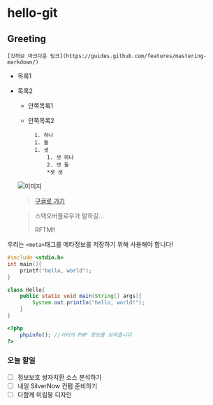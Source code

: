 # hello-git
## Greeting

	[깃허브 마크다운 링크](https://guides.github.com/features/mastering-markdown/)

  * 목록1
  * 목록2
    * 안쪽목록1
    * 안쪽목록2
		
			1. 하나
			1. 둘
			1. 셋
				1. 셋 하나
				2. 셋 둘
				*셋 셋
	
	![이미지]()
	>[구글로 가기](https://www.google.com/)
	
	>스택오버플로우가 말하길...
	>
	>RFTM!!

우리는 `<meta>`태그를 메타정보를 저장하기 위해 사용해야 합니다!

```c
#include <stdio.h>
int main(){
	printf("hello, world");
}
```

```java
class Hello{
	public static void main(String[] args){
		System.out.println("hello, world!");
	}
}
```

```php
<?php
	phpinfo(); //서버의 PHP 정보를 보여줍니다
?>
```

### 오늘 할일
- [ ] 정보보호 쌍자치환 소스 분석하기
- [ ] 내일 SilverNow 컨펌 준비하기
- [ ] 다함께 미림붕 디자인
